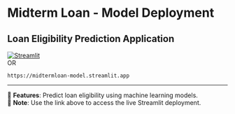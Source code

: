 # Midterm Loan - Model Deployment

## Loan Eligibility Prediction Application

[![Streamlit](https://static.streamlit.io/badges/streamlit_badge_black_white.svg)](https://midtermloan-model.streamlit.app)  
OR
```
https://midtermloan-model.streamlit.app
```

---

🚀 **Features**: Predict loan eligibility using machine learning models.  
📌 **Note**: Use the link above to access the live Streamlit deployment.
